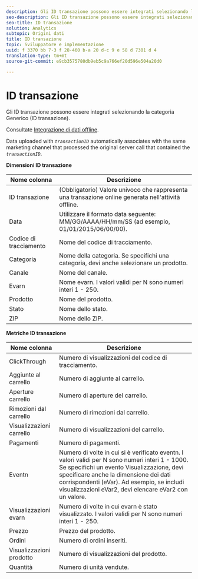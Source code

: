 ```yaml
---
description: Gli ID transazione possono essere integrati selezionando la categoria Generico (ID transazione).
seo-description: Gli ID transazione possono essere integrati selezionando la categoria Generico (ID transazione).
seo-title: ID transazione
solution: Analytics
subtopic: Origini dati
title: ID transazione
topic: Sviluppatore e implementazione
uuid: f 3370 bb 7-3 f 28-460 b-a 20 d-c 9 e 58 d 7301 d 4
translation-type: tm+mt
source-git-commit: e9cb3575780db9eb5c9a766ef20d596e504a20d0

---
```



# ID transazione

Gli ID transazione possono essere integrati selezionando la categoria Generico (ID transazione).

Consultate [Integrazione di dati offline](../../../import/c-data-sources/datasrc-integrating-offline-data.md#concept_B5C576220F1548B5A3A57112AA3960C6).

Data uploaded with *`transactionID`* automatically associates with the same marketing channel that processed the original server call that contained the *`transactionID`*.

**Dimensioni ID transazione**

| Nome colonna | Descrizione |
|--- |--- |
| ID transazione | (Obbligatorio) Valore univoco che rappresenta una transazione online generata nell'attività offline. |
| Data | Utilizzare il formato data seguente: MM/GG/AAAA/HH/mm/SS (ad esempio, 01/01/2015/06/00/00). |
| Codice di tracciamento | Nome del codice di tracciamento. |
| Categoria | Nome della categoria.  Se specifichi una categoria, devi anche selezionare un prodotto. |
| Canale | Nome del canale. |
| Evarn | Nome evarn. I valori validi per N sono numeri interi 1 - 250. |
| Prodotto | Nome del prodotto. |
| Stato | Nome dello stato. |
| ZIP | Nome dello ZIP. |

<p class="head"> <b>Metriche ID transazione</b> </p>



| Nome colonna | Descrizione |
|--- |--- |
| ClickThrough | Numero di visualizzazioni del codice di tracciamento. |
| Aggiunte al carrello | Numero di aggiunte al carrello. |
| Aperture carrello | Numero di aperture del carrello. |
| Rimozioni dal carrello | Numero di rimozioni dal carrello. |
| Visualizzazioni carrello | Numero di visualizzazioni del carrello. |
| Pagamenti | Numero di pagamenti. |
| Eventn | Numero di volte in cui si è verificato eventn. I valori validi per N sono numeri interi 1 - 1000. Se specifichi un evento Visualizzazione, devi specificare anche la dimensione dei dati corrispondenti (eVar). Ad esempio, se includi visualizzazioni eVar2, devi elencare eVar2 con un valore. |
| Visualizzazioni evarn | Numero di volte in cui evarn è stato visualizzato. I valori validi per N sono numeri interi 1 - 250. |
| Prezzo | Prezzo del prodotto. |
| Ordini | Numero di ordini inseriti. |
| Visualizzazioni prodotto | Numero di visualizzazioni del prodotto. |
| Quantità | Numero di unità vendute. |
